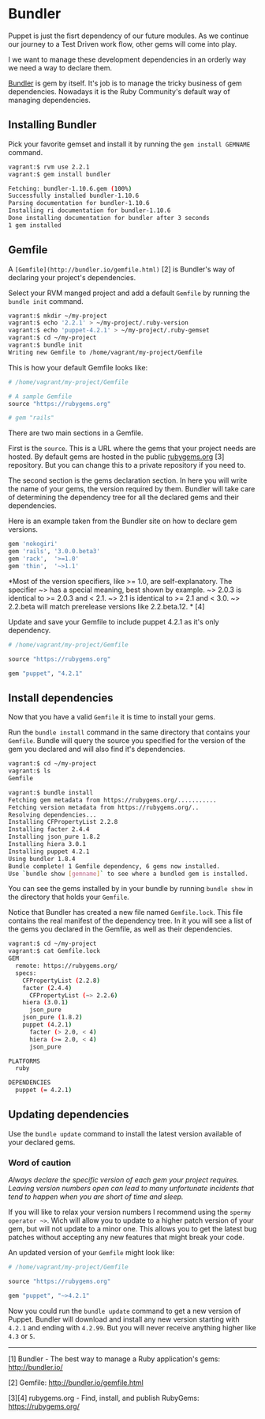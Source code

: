 # Bundler

Puppet is just the fisrt dependency of our future modules. As we continue our journey to a Test Driven work flow, other gems will come into play.

I we want to manage these development dependencies in an orderly way we need a way to declare them.

[Bundler](http://bundler.io/) is gem by itself. It's job is to manage the tricky business of gem dependencies. Nowadays it is the Ruby Community's default way of managing dependencies.

## Installing Bundler

Pick your favorite gemset and install it by running the `gem install GEMNAME` command.

```bash
vagrant:$ rvm use 2.2.1
vagrant:$ gem install bundler

Fetching: bundler-1.10.6.gem (100%)
Successfully installed bundler-1.10.6
Parsing documentation for bundler-1.10.6
Installing ri documentation for bundler-1.10.6
Done installing documentation for bundler after 3 seconds
1 gem installed
```

## Gemfile

A `[Gemfile](http://bundler.io/gemfile.html)` [2] is Bundler's way of declaring your project's dependencies.

Select your RVM manged project and add a default `Gemfile` by running the `bundle init` command. 

```bash
vagrant:$ mkdir ~/my-project
vagrant:$ echo '2.2.1' > ~/my-project/.ruby-version
vagrant:$ echo 'puppet-4.2.1' > ~/my-project/.ruby-gemset
vagrant:$ cd ~/my-project
vagrant:$ bundle init
Writing new Gemfile to /home/vagrant/my-project/Gemfile
```

This is how your default Gemfile looks like:

```ruby
# /home/vagrant/my-project/Gemfile

# A sample Gemfile
source "https://rubygems.org"

# gem "rails"
```

There are two main sections in a Gemfile. 

First is the `source`. This is a URL where the gems that your project needs are hosted. By default gems are hosted in the public [rubygems.org](https://rubygems.org/) [3] repository. But you can change this to a private repository if you need to.

The second section is the gems declaration section. In here you will write the name of your gems, the version required by them. Bundler will take care of determining the dependency tree for all the declared gems and their dependencies.

Here is an example taken from the Bundler site on how to declare gem versions.

```ruby
gem 'nokogiri'
gem 'rails', '3.0.0.beta3'
gem 'rack',  '>=1.0'
gem 'thin',  '~>1.1'
```

*Most of the version specifiers, like >= 1.0, are self-explanatory. The specifier ~> has a special meaning, best shown by example. ~> 2.0.3 is identical to >= 2.0.3 and < 2.1. ~> 2.1 is identical to >= 2.1 and < 3.0. ~> 2.2.beta will match prerelease versions like 2.2.beta.12. * [4]

Update and save your Gemfile to include puppet 4.2.1 as it's only dependency.

```ruby
# /home/vagrant/my-project/Gemfile

source "https://rubygems.org"

gem "puppet", "4.2.1"
```

## Install dependencies

Now that you have a valid `Gemfile` it is time to install your gems.

Run the `bundle install` command in the same directory that contains your `Gemfile`. Bundle will query the source you specified for the version of the gem you declared and will also find it's dependencies.

```bash
vagrant:$ cd ~/my-project
vagrant:$ ls
Gemfile

vagrant:$ bundle install
Fetching gem metadata from https://rubygems.org/...........
Fetching version metadata from https://rubygems.org/..
Resolving dependencies...
Installing CFPropertyList 2.2.8
Installing facter 2.4.4
Installing json_pure 1.8.2
Installing hiera 3.0.1
Installing puppet 4.2.1
Using bundler 1.8.4
Bundle complete! 1 Gemfile dependency, 6 gems now installed.
Use `bundle show [gemname]` to see where a bundled gem is installed.
```

You can see the gems installed by in your bundle by running `bundle show` in the directory that holds your `Gemfile`.

Notice that Bundler has created a new file named `Gemfile.lock`. This file contains the real manifest of the dependency tree. In it you will see a list of the gems you declared in the Gemfile, as well as their dependencies.

```bash
vagrant:$ cd ~/my-project
vagrant:$ cat Gemfile.lock
GEM
  remote: https://rubygems.org/
  specs:
    CFPropertyList (2.2.8)
    facter (2.4.4)
      CFPropertyList (~> 2.2.6)
    hiera (3.0.1)
      json_pure
    json_pure (1.8.2)
    puppet (4.2.1)
      facter (> 2.0, < 4)
      hiera (>= 2.0, < 4)
      json_pure

PLATFORMS
  ruby

DEPENDENCIES
  puppet (= 4.2.1)
```

## Updating dependencies

Use the `bundle update` command to install the latest version available of your declared gems.

### Word of caution

*Always declare the specific version of *each* gem your project requires. Leaving version numbers open can lead to many unfortunate incidents that tend to happen when you are short of time and sleep.*

If you will like to relax your version numbers I recommend using the `spermy operator ~>`. Wich will allow you to update to a higher patch version of your gem, but will not update to a minor one. This allows you to get the latest bug patches without accepting any new features that might break your code.

An updated version of your `Gemfile` might look like:

```ruby
# /home/vagrant/my-project/Gemfile

source "https://rubygems.org"

gem "puppet", "~>4.2.1"
```

Now you could run the `bundle update` command to get a new version of Puppet. Bundler will download and install any new version starting with `4.2.1` and ending with `4.2.99`. But you will never receive anything higher like `4.3` or `5`.

---

[1] Bundler - The best way to manage a Ruby application's gems: http://bundler.io/

[2] Gemfile: http://bundler.io/gemfile.html

[3][4] rubygems.org - Find, install, and publish RubyGems: https://rubygems.org/
